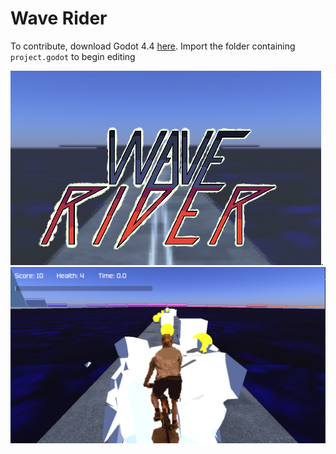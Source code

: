# Wave Rider
To contribute, download Godot 4.4 [here](https://godotengine.org/download/windows/). Import the folder containing `project.godot` to begin editing


![alt text](image-1.png).
![alt text](image.png)